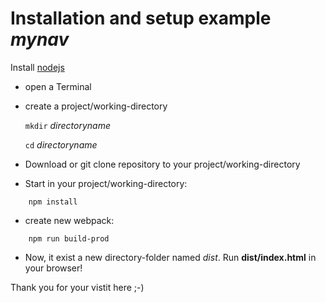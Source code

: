 # Installation and setup example _mynav_

Install [nodejs](https://nodejs.org/en/)

- open a Terminal
- create a project/working-directory

  `mkdir` _directoryname_

  `cd` _directoryname_

- Download or git clone repository to your project/working-directory
- Start in your project/working-directory:

```
    npm install
```

- create new webpack:

```
    npm run build-prod
```

- Now, it exist a new directory-folder named _dist_.
  Run **dist/index.html** in your browser!

Thank you for your vistit here ;-)
